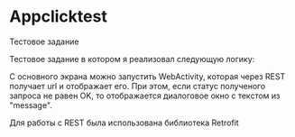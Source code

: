 # Appclicktest

Тестовое задание

Тестовое задание в котором я реализовал следующую логику:

С основного экрана можно запустить WebActivity, которая через REST получает url и отображает его.
При этом, если статус полученого запроса не равен OK, то отображается диалоговое окно с текстом из "message". 

Для работы с REST была использована библиотека Retrofit
